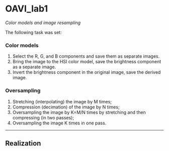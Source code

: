# OAVI_lab1
_Color models and image resampling_

The following task was set:

### Color models
1. Select the R, G, and B components and save them as separate images.
2. Bring the image to the HSI color model, save the brightness
component as a separate image.
3. Invert the brightness component in the original image, save
the derived image.

### Oversampling
1. Stretching (interpolating) the image by M times;
2. Compression (decimation) of the image by N times;
3. Oversampling the image by K=M/N times by stretching and
then compressing (in two passes);
4. Oversampling the image K times in one pass.

***

## Realization

